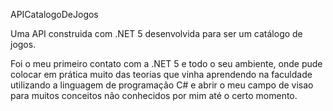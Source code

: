 APICatalogoDeJogos

Uma API construida com .NET 5 desenvolvida para ser um catálogo de jogos.

Foi o meu primeiro contato com a .NET 5 e todo o seu ambiente, onde pude colocar em prática muito das teorias que vinha aprendendo na faculdade utilizando a linguagem de programação C# e abrir o meu campo de visao para muitos conceitos não conhecidos por mim até o certo momento.

